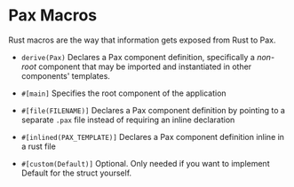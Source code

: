 # Pax Macros

Rust macros are the way that information gets exposed from Rust to Pax.

 - `derive(Pax)`
Declares a Pax component definition, specifically a _non-root_ component that may be imported and instantiated in other components' templates.

 - `#[main]`
Specifies the root component of the application

 - `#[file(FILENAME)]` 
Declares a Pax component definition by pointing to a separate `.pax` file instead of requiring an inline declaration

 - `#[inlined(PAX_TEMPLATE)]` 
Declares a Pax component definition inline in a rust file

 - `#[custom(Default)]` 
Optional. Only needed if you want to implement Default for the struct yourself.